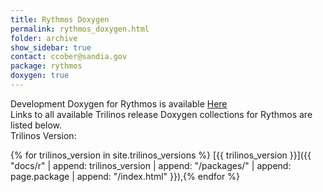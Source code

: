 ```yaml
---
title: Rythmos Doxygen
permalink: rythmos_doxygen.html
folder: archive
show_sidebar: true
contact: ccober@sandia.gov
package: rythmos
doxygen: true
---
```


Development Doxygen for Rythmos is available [Here](docs//rythmos/index.html)  
Links to all available Trilinos release Doxygen collections for Rythmos are listed below.  
Trilinos Version: 

{% for trilinos_version in site.trilinos_versions %}
[{{ trilinos_version }}]({{ "docs/r" | append: trilinos_version | append: "/packages/" | append: page.package | append: "/index.html" }}),{% endfor %}

